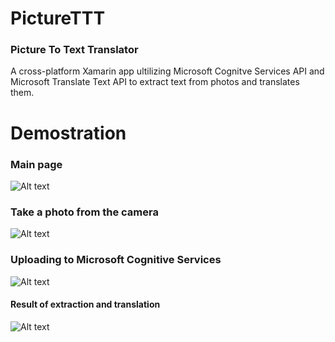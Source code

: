 # PictureTTT
### Picture To Text Translator
A cross-platform Xamarin app ultilizing Microsoft Cognitve Services API and Microsoft Translate Text API to extract text from photos and translates them.

# Demostration
### Main page
![Alt text](/screenshot/main.PNG?raw=true "Photo Page")
### Take a photo from the camera
![Alt text](/screenshot/camera.PNG?raw=true "Taking an image")
### Uploading to Microsoft Cognitive Services
![Alt text](/screenshot/upload.PNG?raw=true "Uploading image")
#### Result of extraction and translation
![Alt text](/screenshot/result.PNG?raw=true "Result")

